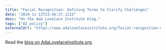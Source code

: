 ```yaml
---
title: "Facial Recognition: Defining Terms to Clarify Challenges"
date: "2019-11-13T23:46:37.121Z"
desc: "On the Ada Lovelace Institute blog."
tags: ["AI policy"]
externalUrl: "https://www.adalovelaceinstitute.org/facial-recognition-defining-terms-to-clarify-challenges/" 
---
```


Read the [blog on AdaLovelaceInstitute.org](https://www.adalovelaceinstitute.org/facial-recognition-defining-terms-to-clarify-challenges/).